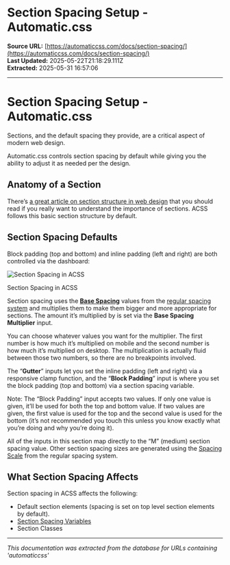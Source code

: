 # Section Spacing Setup - Automatic.css

**Source URL:** [https://automaticcss.com/docs/section-spacing/](https://automaticcss.com/docs/section-spacing/)  
**Last Updated:** 2025-05-22T21:18:29.111Z  
**Extracted:** 2025-05-31 16:57:06

---

# Section Spacing Setup - Automatic.css

Sections, and the default spacing they provide, are a critical aspect of modern web design.

Automatic.css controls section spacing by default while giving you the ability to adjust it as needed per the design.

## Anatomy of a Section

There’s [a great article on section structure in web design](https://geary.co/section-structure/) that you should read if you really want to understand the importance of sections. ACSS follows this basic section structure by default.

## Section Spacing Defaults

Block padding (top and bottom) and inline padding (left and right) are both controlled via the dashboard:

![Section Spacing in ACSS](https://automaticcss.com/wp-content/uploads/CleanShot-2024-06-18-at-19.36.09@2x-960x1417.jpg)

Section Spacing in ACSS

Section spacing uses the **[Base Spacing](https://automaticcss.com/docs/standard-spacing-setup/)** values from the [regular spacing system](https://automaticcss.com/docs/standard-spacing-setup/) and multiplies them to make them bigger and more appropriate for sections. The amount it’s multiplied by is set via the **Base Spacing Multiplier** input.

You can choose whatever values you want for the multiplier. The first number is how much it’s multiplied on mobile and the second number is how much it’s multiplied on desktop. The multiplication is actually fluid between those two numbers, so there are no breakpoints involved.

The “**Gutter**” inputs let you set the inline padding (left and right) via a responsive clamp function, and the “**Block Padding**” input is where you set the block padding (top and bottom) via a section spacing variable.

Note: The “Block Padding” input accepts two values. If only one value is given, it’ll be used for both the top and bottom value. If two values are given, the first value is used for the top and the second value is used for the bottom (it’s not recommended you touch this unless you know exactly what you’re doing and why you’re doing it).

All of the inputs in this section map directly to the “M” (medium) section spacing value. Other section spacing sizes are generated using the [Spacing Scale](https://automaticcss.com/docs/standard-spacing-setup/) from the regular spacing system.

## What Section Spacing Affects

Section spacing in ACSS affects the following:

*   Default section elements (spacing is set on top level section elements by default).
*   [Section Spacing Variables](https://automaticcss.com/docs/section-spacing-variables/)
*   Section Classes

---

*This documentation was extracted from the database for URLs containing 'automaticcss'*
